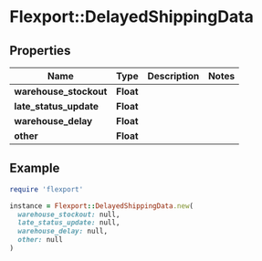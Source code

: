 # Flexport::DelayedShippingData

## Properties

| Name | Type | Description | Notes |
| ---- | ---- | ----------- | ----- |
| **warehouse_stockout** | **Float** |  |  |
| **late_status_update** | **Float** |  |  |
| **warehouse_delay** | **Float** |  |  |
| **other** | **Float** |  |  |

## Example

```ruby
require 'flexport'

instance = Flexport::DelayedShippingData.new(
  warehouse_stockout: null,
  late_status_update: null,
  warehouse_delay: null,
  other: null
)
```

